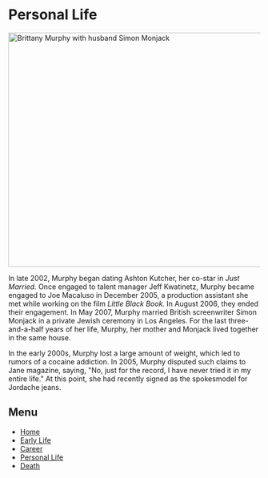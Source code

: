 <html>
<body>
  <main>
  <h1> Personal Life </h1>
  <img src="https://cdn.mamamia.com.au/wp/wp-content/uploads/2017/11/24142316/brittany-murphy-husabnd-600x468.jpg" alt="Brittany Murphy with husband Simon Monjack" width="600" height="468">
  <p>In late 2002, Murphy began dating Ashton Kutcher, her co-star in <i>Just Married.</i> Once engaged to talent manager Jeff Kwatinetz, Murphy became engaged to Joe Macaluso in December 2005, a production assistant she met while working on the film <i>Little Black Book.</i> In August 2006, they ended their engagement. In May 2007, Murphy married British screenwriter Simon Monjack in a private Jewish ceremony in Los Angeles. For the last three-and-a-half years of her life, Murphy, her mother and Monjack lived together in the same house.</p>

<p>In the early 2000s, Murphy lost a large amount of weight, which led to rumors of a cocaine addiction. In 2005, Murphy disputed such claims to Jane magazine, saying, "No, just for the record, I have never tried it in my entire life." At this point, she had recently signed as the spokesmodel for Jordache jeans.</p>
</main>
<h2>Menu</h2>
<nav>
     <ul>
       <li><a href="https://julesyann19.github.io/brittanymurphy">Home</a></li>
       <li><a href="https://julesyann19.github.io/brittanymurphy/earlylife.html">Early Life</a></li>
       <li><a href="https://julesyann19.github.io/brittanymurphy/career.html">Career</a></li>
       <li><a href="https://julesyann19.github.io/brittanymurphy/personallife.html">Personal Life</a></li>
       <li><a href="https://julesyann19.github.io/brittanymurphy/death.html">Death</a></li>
        
</ul>
</nav>
</body>
</html>


